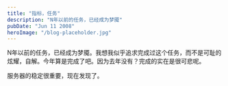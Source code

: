 ```yaml
---
title: "指标，任务"
description: "N年以前的任务，已经成为梦魇"
pubDate: "Jun 11 2008"
heroImage: "/blog-placeholder.jpg"
---
```

N年以前的任务，已经成为梦魇。我想我似乎追求完成过这个任务，而不是可耻的炫耀，自解。今年算是完成了吧。因为去年没有？完成的实在是很可悲呢。

服务器的稳定很重要，现在发现了。
